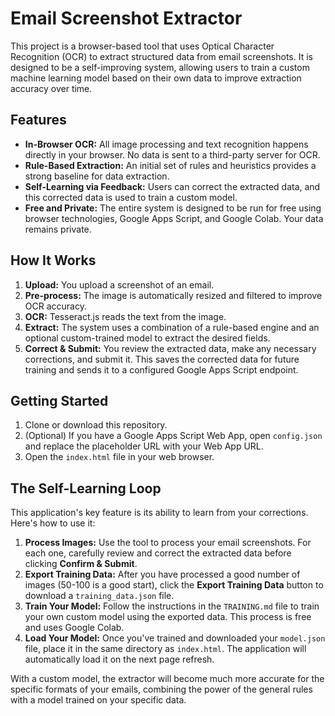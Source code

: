 # Email Screenshot Extractor

This project is a browser-based tool that uses Optical Character Recognition (OCR) to extract structured data from email screenshots. It is designed to be a self-improving system, allowing users to train a custom machine learning model based on their own data to improve extraction accuracy over time.

## Features

- **In-Browser OCR:** All image processing and text recognition happens directly in your browser. No data is sent to a third-party server for OCR.
- **Rule-Based Extraction:** An initial set of rules and heuristics provides a strong baseline for data extraction.
- **Self-Learning via Feedback:** Users can correct the extracted data, and this corrected data is used to train a custom model.
- **Free and Private:** The entire system is designed to be run for free using browser technologies, Google Apps Script, and Google Colab. Your data remains private.

## How It Works

1.  **Upload:** You upload a screenshot of an email.
2.  **Pre-process:** The image is automatically resized and filtered to improve OCR accuracy.
3.  **OCR:** Tesseract.js reads the text from the image.
4.  **Extract:** The system uses a combination of a rule-based engine and an optional custom-trained model to extract the desired fields.
5.  **Correct & Submit:** You review the extracted data, make any necessary corrections, and submit it. This saves the corrected data for future training and sends it to a configured Google Apps Script endpoint.

## Getting Started

1.  Clone or download this repository.
2.  (Optional) If you have a Google Apps Script Web App, open `config.json` and replace the placeholder URL with your Web App URL.
3.  Open the `index.html` file in your web browser.

## The Self-Learning Loop

This application's key feature is its ability to learn from your corrections. Here's how to use it:

1.  **Process Images:** Use the tool to process your email screenshots. For each one, carefully review and correct the extracted data before clicking **Confirm & Submit**.
2.  **Export Training Data:** After you have processed a good number of images (50-100 is a good start), click the **Export Training Data** button to download a `training_data.json` file.
3.  **Train Your Model:** Follow the instructions in the `TRAINING.md` file to train your own custom model using the exported data. This process is free and uses Google Colab.
4.  **Load Your Model:** Once you've trained and downloaded your `model.json` file, place it in the same directory as `index.html`. The application will automatically load it on the next page refresh.

With a custom model, the extractor will become much more accurate for the specific formats of your emails, combining the power of the general rules with a model trained on your specific data.
